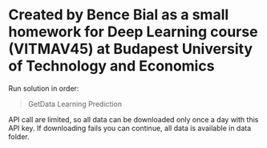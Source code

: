 # Created by Bence Bial as a small homework for Deep Learning course (VITMAV45) at Budapest University of Technology and Economics
Run solution in order:
> GetData
> Learning
> Prediction

API call are limited, so all data can be downloaded only once a day with this API key. If downloading fails you can continue, all data is available in data folder.
